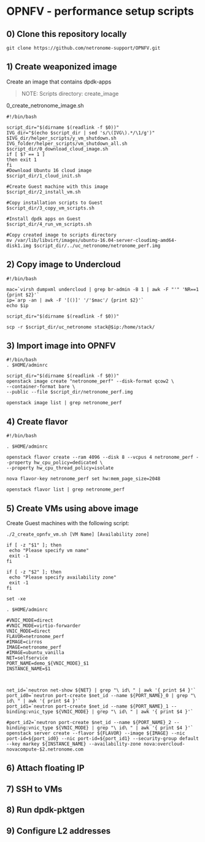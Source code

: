# OPNFV - performance setup scripts

## 0) Clone this repository locally
```
git clone https://github.com/netronome-support/OPNFV.git
```

## 1) Create weaponized image

Create an image that contains dpdk-apps

>NOTE: Scripts directory: create_image

0_create_netronome_image.sh
```
#!/bin/bash

script_dir="$(dirname $(readlink -f $0))"
IVG_dir="$(echo $script_dir | sed 's/\(IVG\).*/\1/g')"
$IVG_dir/helper_scripts/y_vm_shutdown.sh
IVG_folder/helper_scripts/vm_shutdown_all.sh
$script_dir/0_download_cloud_image.sh
if [ $? == 1 ]
then exit 1
fi
#Download Ubuntu 16 cloud image
$script_dir/1_cloud_init.sh 

#Create Guest machine with this image
$script_dir/2_install_vm.sh

#Copy installation scripts to Guest
$script_dir/3_copy_vm_scripts.sh

#Install dpdk apps on Guest
$script_dir/4_run_vm_scripts.sh

#Copy created image to scripts directory
mv /var/lib/libvirt/images/ubuntu-16.04-server-cloudimg-amd64-disk1.img $script_dir/../uc_netronome/netronome_perf.img 
```

## 2) Copy image to Undercloud


```
#!/bin/bash

mac=`virsh dumpxml undercloud | grep br-admin -B 1 | awk -F "'" 'NR==1 {print $2}'`
ip=`arp -an | awk -F '[()]' '/'$mac'/ {print $2}'`
echo $ip

script_dir="$(dirname $(readlink -f $0))"

scp -r $script_dir/uc_netronome stack@$ip:/home/stack/
```

## 3) Import image into OPNFV
```
#!/bin/bash
. $HOME/adminrc 

script_dir="$(dirname $(readlink -f $0))"
openstack image create "netronome_perf" --disk-format qcow2 \
--container-format bare \
--public --file $script_dir/netronome_perf.img

openstack image list | grep netronome_perf
```

## 4) Create flavor
```
#!/bin/bash

. $HOME/adminrc

openstack flavor create --ram 4096 --disk 8 --vcpus 4 netronome_perf --property hw_cpu_policy=dedicated \
--property hw_cpu_thread_policy=isolate

nova flavor-key netronome_perf set hw:mem_page_size=2048

openstack flavor list | grep netronome_perf
```

## 5) Create VMs using above image

Create Guest machines with the following script:
```
./2_create_opnfv_vm.sh [VM Name] [Availability zone]
```


```
if [ -z "$1" ]; then
 echo "Please specify vm name"
 exit -1
fi

if [ -z "$2" ]; then
 echo "Please specify availability zone"
 exit -1
fi

set -xe

. $HOME/adminrc

#VNIC_MODE=direct
#VNIC_MODE=virtio-forwarder
VNIC_MODE=direct
FLAVOR=netronome_perf
#IMAGE=cirros
IMAGE=netronome_perf
#IMAGE=ubuntu_vanilla
NET=selfservice
PORT_NAME=demo_${VNIC_MODE}_$1
INSTANCE_NAME=$1



net_id=`neutron net-show ${NET} | grep "\ id\ " | awk '{ print $4 }'`
port_id0=`neutron port-create $net_id --name ${PORT_NAME}_0 | grep "\ id\ " | awk '{ print $4 }'`
port_id1=`neutron port-create $net_id --name ${PORT_NAME}_1 --binding:vnic_type ${VNIC_MODE} | grep "\ id\ " | awk '{ print $4 }'`

#port_id2=`neutron port-create $net_id --name ${PORT_NAME}_2 --binding:vnic_type ${VNIC_MODE} | grep "\ id\ " | awk '{ print $4 }'`
openstack server create --flavor ${FLAVOR} --image ${IMAGE} --nic port-id=${port_id0} --nic port-id=${port_id1} --security-group default --key markey ${INSTANCE_NAME} --availability-zone nova:overcloud-novacompute-$2.netronome.com

```

## 6) Attach floating IP


## 7) SSH to VMs


## 8) Run dpdk-pktgen

## 9) Configure L2 addresses